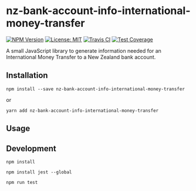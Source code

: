 # nz-bank-account-info-international-money-transfer

[![NPM Version][npm-image]][npm-url]
[![License: MIT][license-image]][license-url]
[![Travis CI][travis-image]][travis-url]
[![Test Coverage][coveralls-image]][coveralls-url]

A small JavaScript library to generate information needed for an International Money Transfer to a New Zealand bank account.

## Installation

```
npm install --save nz-bank-account-info-international-money-transfer
```

or

```
yarn add nz-bank-account-info-international-money-transfer
```

## Usage

## Development

`npm install`

`npm install jest --global`

`npm run test`

[npm-image]: https://img.shields.io/npm/v/nz-bank-account-info-international-money-transfer.svg
[npm-url]: https://www.npmjs.com/package/nz-bank-account-info-international-money-transfer
[license-image]: https://img.shields.io/badge/License-MIT-green.svg
[license-url]: https://opensource.org/licenses/MIT
[travis-image]: https://img.shields.io/travis/chris-pilcher/nz-bank-account-info-international-money-transfer/develop.svg
[travis-url]: https://travis-ci.org/chris-pilcher/nz-bank-account-info-international-money-transfer
[coveralls-image]: https://coveralls.io/repos/github/chris-pilcher/nz-bank-account-info-international-money-transfer/badge.svg?branch=develop
[coveralls-url]: https://coveralls.io/r/chris-pilcher/nz-bank-account-info-international-money-transfer
